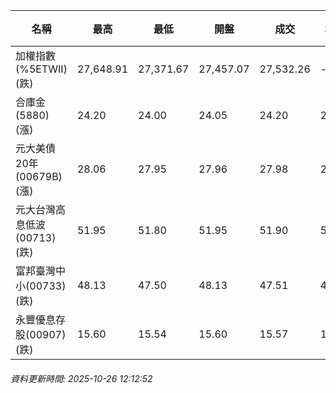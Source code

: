 | 名稱 | 最高 | 最低 | 開盤 | 成交 | 均價 | 成交金額(億) | 昨收 | 漲跌幅 | 漲跌 | 總量 | 昨量 | 振幅 |
| -------- | -------- | -------- | -------- |-------- | -------- | -------- |-------- |-------- |-------- | -------- | -------- |-------- |
|加權指數(%5ETWII) (跌)|27,648.91|27,371.67|27,457.07|27,532.26|-|4,217.13|27,648.91|0.42%|116.65|7,258,865|0|1.00%|
|合庫金(5880) (漲)|24.20|24.00|24.05|24.20|24.12|1.31|24.15|0.21%|0.05|5,445|9,050|0.83%|
|元大美債20年(00679B) (漲)|28.06|27.95|27.96|27.98|28.00|9.22|27.90|0.29%|0.08|32,914|27,604|0.39%|
|元大台灣高息低波(00713) (跌)|51.95|51.80|51.95|51.90|51.84|3.04|51.95|0.10%|0.05|5,874|14,704|0.29%|
|富邦臺灣中小(00733) (跌)|48.13|47.50|48.13|47.51|47.61|0.394|48.14|1.31%|0.63|827|1,230|1.31%|
|永豐優息存股(00907) (跌)|15.60|15.54|15.60|15.57|15.55|0.186|15.60|0.19%|0.03|1,194|1,074|0.38%|
###### 資料更新時間: 2025-10-26 12:12:52